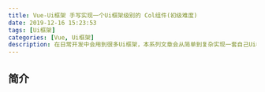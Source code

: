 ```yaml
---
title: Vue-Ui框架 手写实现一个Ui框架级别的 Col组件(初级难度)
date: 2019-12-16 15:23:53
tags: [Ui框架]
categories: [Vue, Ui框架]
description: 在日常开发中会用到很多Ui框架，本系列文章会从简单到复杂实现一套自己Ui框架。本篇文章中从0开始手写一个Ui框架级别的Col组件。
---
```


## 简介
